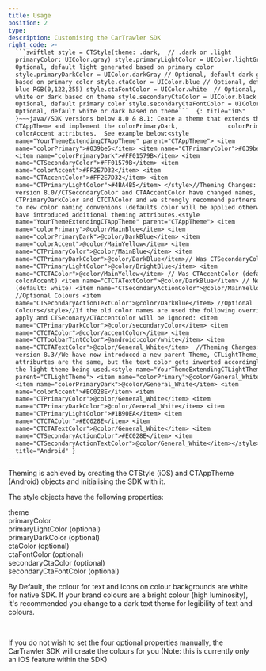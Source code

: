 ```yaml
---
title: Usage
position: 2
type:
description: Customising the CarTrawler SDK
right_code: >-
  ```swiftlet style = CTStyle(theme: .dark,  // .dark or .light          
  primaryColor: UIColor.gray) style.primaryLightColor = UIColor.lightGray //
  Optional, default light generated based on primary color
  style.primaryDarkColor = UIColor.darkGray // Optional, default dark generated
  based on primary color style.ctaColor = UIColor.blue // Optional, default iOS
  blue RGB(0,122,255) style.ctaFontColor = UIColor.white  // Optional, default
  white or dark based on theme style.secondaryCtaColor = UIColor.black //
  Optional, default primary color style.secondaryCtaFontColor = UIColor.white //
  Optional, default white or dark based on theme```  {: title="iOS"
  }~~~java//SDK versions below 8.0 & 8.1: Ceate a theme that extends the
  CTAppTheme and implement the colorPrimaryDark,              colorPrimary and
  colorAccent attributes.  See example below:<style
  name="YourThemeExtendingCTAppTheme" parent="CTAppTheme"> <item
  name="colorPrimary">#039be5</item> <item name="CTPrimaryColor">#039be5</item>
  <item name="colorPrimaryDark">#FF01579B</item> <item
  name="CTSecondaryColor">#FF01579B</item> <item
  name="colorAccent">#FF2E7D32</item> <item
  name="CTAccentColor">#FF2E7D32</item> <item
  name="CTPrimaryLightColor">#4BA4B5</item> </style>//Theming Changes: SDK
  version 8.0//CTSecondaryColor and CTAAccentColor have changed names, to
  CTPrimaryDarkColor and CTCTAColor and we strongly recommend partners to move
  to new color naming convenions (defaults color will be applied otherwise). We
  have introduced additional theming attributes.<style
  name="YourThemeExtendingCTAppTheme" parent="CTAppTheme"> <item
  name="colorPrimary">@color/MainBlue</item> <item
  name="colorPrimaryDark">@color/DarkBlue</item> <item
  name="colorAccent">@color/MainYellow</item> <item
  name="CTPrimaryColor">@color/MainBlue</item> <item
  name="CTPrimaryDarkColor">@color/DarkBlue</item>// Was CTSecondaryColor <item
  name="CTPrimaryLightColor">@color/BrightBlue</item> <item
  name="CTCTAColor">@color/MainYellow</item> // Was CTAccentColor (default:
  colorAccent) <item name="CTCTATextColor">@color/DarkBlue</item> // New color
  (default: white) <item name="CTSecondaryActionColor">@color/MainYellow</item>
  //Optional Colours <item
  name="CTSecondaryActionTextColor">@color/DarkBlue</item> //Optional
  Colours</style>//If the old color names are used the following overrides will
  apply and CTSeconary/CTAccentColor will be ignored: <item
  name="CTPrimaryDarkColor">@color/secondaryColor</item> <item
  name="CTCTAColor">@color/accentColor</item> <item
  name="CTToolbarTintColor">@android:color/white</item> <item
  name="CTCTATextColor">@color/General_White</item>  //Theming Changes: SDK
  version 8.3//We have now introduced a new parent Theme, CTLightTheme, the
  attriburtes are the same, but the text color gets inverted accordingly, due to
  the light theme being used.<style name="YourThemeExtendingCTLightTheme"
  parent="CTLightTheme"> <item name="colorPrimary">@color/General_White</item>
  <item name="colorPrimaryDark">@color/General_White</item> <item
  name="colorAccent">#EC028E</item> <item
  name="CTPrimaryColor">@color/General_White</item> <item
  name="CTPrimaryDarkColor">@color/General_White</item> <item
  name="CTPrimaryLightColor">#1B90EA</item> <item
  name="CTCTAColor">#EC028E</item> <item
  name="CTCTATextColor">@color/General_White</item> <item
  name="CTSecondaryActionColor">#EC028E</item> <item
  name="CTSecondaryActionTextColor">@color/General_White</item></style>  ~~~{:
  title="Android" }
---
```


Theming is achieved by creating the CTStyle (iOS) and CTAppTheme (Android) objects and initialising the SDK with it.

The style objects have the following properties:

theme<br>primaryColor<br>primaryLightColor (optional)<br>primaryDarkColor (optional)<br>ctaColor (optional)<br>ctaFontColor (optional)<br>secondaryCtaColor (optional)<br>secondaryCtaFontColor (optional)

By Default, the colour for text and icons on colour backgrounds are white for native SDK. If your brand colours are a bright colour (high luminosity), it's recommended you change to a dark text theme for legibility of text and colours.

&nbsp;

If you do not wish to set the four optional properties manually, the CarTrawler SDK will create the colours for you (Note: this is currently only an iOS feature within the SDK)